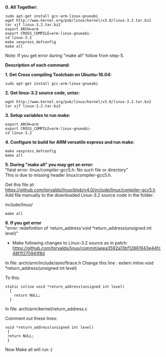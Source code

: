 **0. All Together:**

    sudo apt-get install gcc-arm-linux-gnueabi   
    wget http://www.kernel.org/pub/linux/kernel/v3.0/linux-3.2.tar.bz2  
    tar xjf linux-3.2.tar.bz2  
    export ARCH=arm  
    export CROSS_COMPILE=arm-linux-gnueabi-  
    cd linux-3.2  
    make vexpress_defconfig  
    make all  

Note: If you get error during "make all" follow from step-5.

**Description of each command:**

**1. Get Cross compiling Toolchain on Ubuntu-16.04:**  
    
    sudo apt-get install gcc-arm-linux-gnueabi

**2. Get linux-3.2 source code, untar:**  
    
    wget http://www.kernel.org/pub/linux/kernel/v3.0/linux-3.2.tar.bz2
    tar xjf linux-3.2.tar.bz2

**3. Setup variables to run make:**  
    
    export ARCH=arm
    export CROSS_COMPILE=arm-linux-gnueabi-
    cd linux-3.2

**4. Configure to build for ARM versatile express and run make:**  
    
    make vexpress_defconfig
    make all

**5. During "make all" you may get an error:**  
 "fatal error: linux/compiler-gcc5.h: No such file or directory"  
 This is due to missing header linux/compiler-gcc5.h.  

 Get this file at:  https://github.com/torvalds/linux/blob/v4.0/include/linux/compiler-gcc5.h  
 Add file manually to the downloaded Linux-3.2 source code in the folder:   

 include/linux/  
    
    make all 
 
 **6. If you get error**  
"error: redefinition of ‘return_address’void *return_address(unsigned int level)"  

- Make following changes to Linux-3.2 source as in patch: https://github.com/torvalds/linux/commit/aeea3592a13bf12861943e44fc48f1f270941f8d  
 
 In file: arch/arm/include/asm/ftrace.h 
 Change this line : 
     extern inline void *return_address(unsigned int level)
 
  To this: 
    
    static inline void *return_address(unsigned int level)
      {
  	    return NULL;
      }

 In file:  arch/arm/kernel/return_address.c 

  Comment out these lines:

    void *return_address(unsigned int level)
     {
   	 return NULL;
     }

Now Make all will run :)
